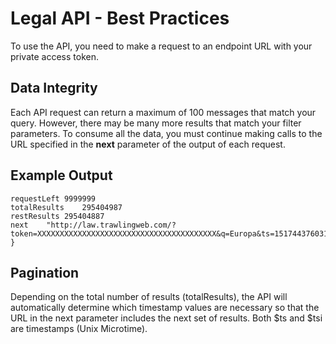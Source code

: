 # Legal API - Best Practices

To use the API, you need to make a request to an endpoint URL with your private access token.

## Data Integrity

Each API request can return a maximum of 100 messages that match your query. However, there may be many more results that match your filter parameters. To consume all the data, you must continue making calls to the URL specified in the **next** parameter of the output of each request.

## Example Output

```
requestLeft	9999999
totalResults	295404987
restResults	295404887
next	"http://law.trawlingweb.com/?token=XXXXXXXXXXXXXXXXXXXXXXXXXXXXXXXXXXXXXXXX&q=Europa&ts=1517443760316&tsi=1524818189854"
}
```

## Pagination

Depending on the total number of results (totalResults), the API will automatically determine which timestamp values are necessary so that the URL in the next parameter includes the next set of results. Both $ts and $tsi are timestamps (Unix Microtime).
